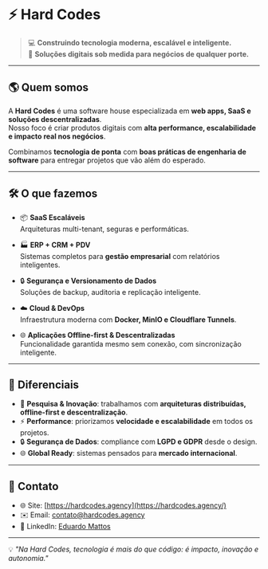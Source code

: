 # ⚡ Hard Codes  

> 💻 **Construindo tecnologia moderna, escalável e inteligente.**  
> 🚀 **Soluções digitais sob medida para negócios de qualquer porte.**  

---

## 🌎 Quem somos  
A **Hard Codes** é uma software house especializada em **web apps, SaaS e soluções descentralizadas**.  
Nosso foco é criar produtos digitais com **alta performance, escalabilidade e impacto real nos negócios**.  

Combinamos **tecnologia de ponta** com **boas práticas de engenharia de software** para entregar projetos que vão além do esperado.  

---

## 🛠️ O que fazemos  

- 📦 **SaaS Escaláveis**  
  Arquiteturas multi-tenant, seguras e performáticas.  

- 🏭 **ERP + CRM + PDV**  
  Sistemas completos para **gestão empresarial** com relatórios inteligentes.  

- 🔒 **Segurança e Versionamento de Dados**  
  Soluções de backup, auditoria e replicação inteligente.  

- ☁️ **Cloud & DevOps**  
  Infraestrutura moderna com **Docker, MinIO e Cloudflare Tunnels**.  

- 🌐 **Aplicações Offline-first & Descentralizadas**  
  Funcionalidade garantida mesmo sem conexão, com sincronização inteligente.
  
---

## 🌟 Diferenciais  

- 🔬 **Pesquisa & Inovação**: trabalhamos com **arquiteturas distribuídas, offline-first e descentralização**.  
- ⚡ **Performance**: priorizamos **velocidade e escalabilidade** em todos os projetos.  
- 🔒 **Segurança de Dados**: compliance com **LGPD e GDPR** desde o design.  
- 🌐 **Global Ready**: sistemas pensados para **mercado internacional**.  

---

## 📩 Contato  

- 🌐 Site: [https://hardcodes.agency](https://hardcodes.agency/)  
- ✉️ Email: contato@hardcodes.agency  
- 🔗 LinkedIn: [Eduardo Mattos](https://www.linkedin.com/in/eduardo-mattos-full-stack/)  

---

💡 *"Na Hard Codes, tecnologia é mais do que código: é impacto, inovação e autonomia."*  
